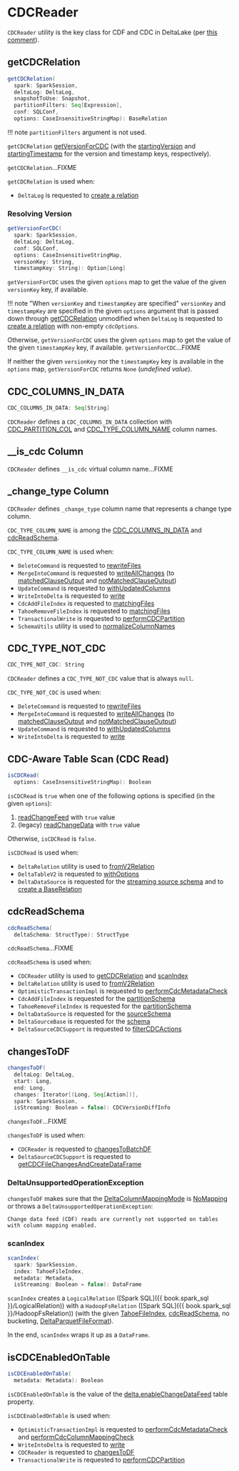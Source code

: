 # CDCReader

`CDCReader` utility is the key class for CDF and CDC in DeltaLake (per [this comment](https://github.com/delta-io/delta/commit/d90f90b6656648e170835f92152b69f77346dfcf)).

## <span id="getCDCRelation"> getCDCRelation

```scala
getCDCRelation(
  spark: SparkSession,
  deltaLog: DeltaLog,
  snapshotToUse: Snapshot,
  partitionFilters: Seq[Expression],
  conf: SQLConf,
  options: CaseInsensitiveStringMap): BaseRelation
```

!!! note
    `partitionFilters` argument is not used.

`getCDCRelation` [getVersionForCDC](#getVersionForCDC) (with the [startingVersion](../DeltaDataSource.md#CDC_START_VERSION_KEY) and [startingTimestamp](../DeltaDataSource.md#CDC_START_TIMESTAMP_KEY) for the version and timestamp keys, respectively).

`getCDCRelation`...FIXME

`getCDCRelation` is used when:

* `DeltaLog` is requested to [create a relation](../DeltaLog.md#createRelation)

### <span id="getVersionForCDC"> Resolving Version

```scala
getVersionForCDC(
  spark: SparkSession,
  deltaLog: DeltaLog,
  conf: SQLConf,
  options: CaseInsensitiveStringMap,
  versionKey: String,
  timestampKey: String): Option[Long]
```

`getVersionForCDC` uses the given `options` map to get the value of the given `versionKey` key, if available.

!!! note "When `versionKey` and `timestampKey` are specified"
    `versionKey` and `timestampKey` are specified in the given `options` argument that is passed down through [getCDCRelation](#getCDCRelation) unmodified when `DeltaLog` is requested to [create a relation](../DeltaLog.md#createRelation) with non-empty `cdcOptions`.

Otherwise, `getVersionForCDC` uses the given `options` map to get the value of the given `timestampKey` key, if available. `getVersionForCDC`...FIXME

If neither the given `versionKey` nor the `timestampKey` key is available in the `options` map, `getVersionForCDC` returns `None` (_undefined value_).

## <span id="CDC_COLUMNS_IN_DATA"> CDC_COLUMNS_IN_DATA

```scala
CDC_COLUMNS_IN_DATA: Seq[String]
```

`CDCReader` defines a `CDC_COLUMNS_IN_DATA` collection with [CDC_PARTITION_COL](#CDC_PARTITION_COL) and [CDC_TYPE_COLUMN_NAME](#CDC_TYPE_COLUMN_NAME) column names.

## <span id="CDC_PARTITION_COL"><span id="__is_cdc"> __is_cdc Column

`CDCReader` defines `__is_cdc` virtual column name...FIXME

## <span id="CDC_TYPE_COLUMN_NAME"><span id="_change_type"> _change_type Column

`CDCReader` defines `_change_type` column name that represents a change type column.

`CDC_TYPE_COLUMN_NAME` is among the [CDC_COLUMNS_IN_DATA](#CDC_COLUMNS_IN_DATA) and [cdcReadSchema](#cdcReadSchema).

`CDC_TYPE_COLUMN_NAME` is used when:

* `DeleteCommand` is requested to [rewriteFiles](../commands/delete/DeleteCommand.md#rewriteFiles)
* `MergeIntoCommand` is requested to [writeAllChanges](../commands/merge/MergeIntoCommand.md#writeAllChanges) (to [matchedClauseOutput](../commands/merge/MergeIntoCommand.md#matchedClauseOutput) and [notMatchedClauseOutput](../commands/merge/MergeIntoCommand.md#notMatchedClauseOutput))
* `UpdateCommand` is requested to [withUpdatedColumns](../commands/update/UpdateCommand.md#withUpdatedColumns)
* `WriteIntoDelta` is requested to [write](../commands/WriteIntoDelta.md#write)
* `CdcAddFileIndex` is requested to [matchingFiles](CdcAddFileIndex.md#matchingFiles)
* `TahoeRemoveFileIndex` is requested to [matchingFiles](TahoeRemoveFileIndex.md#matchingFiles)
* `TransactionalWrite` is requested to [performCDCPartition](../TransactionalWrite.md#performCDCPartition)
* `SchemaUtils` utility is used to [normalizeColumnNames](../SchemaUtils.md#normalizeColumnNames)

## <span id="CDC_TYPE_NOT_CDC"> CDC_TYPE_NOT_CDC

```scala
CDC_TYPE_NOT_CDC: String
```

`CDCReader` defines a `CDC_TYPE_NOT_CDC` value that is always `null`.

`CDC_TYPE_NOT_CDC` is used when:

* `DeleteCommand` is requested to [rewriteFiles](../commands/delete/DeleteCommand.md#rewriteFiles)
* `MergeIntoCommand` is requested to [writeAllChanges](../commands/merge/MergeIntoCommand.md#writeAllChanges) (to [matchedClauseOutput](../commands/merge/MergeIntoCommand.md#matchedClauseOutput) and [notMatchedClauseOutput](../commands/merge/MergeIntoCommand.md#notMatchedClauseOutput))
* `UpdateCommand` is requested to [withUpdatedColumns](../commands/update/UpdateCommand.md#withUpdatedColumns)
* `WriteIntoDelta` is requested to [write](../commands/WriteIntoDelta.md#write)

## <span id="isCDCRead"> CDC-Aware Table Scan (CDC Read)

```scala
isCDCRead(
  options: CaseInsensitiveStringMap): Boolean
```

`isCDCRead` is `true` when one of the following options is specified (in the given `options`):

1. [readChangeFeed](../DeltaDataSource.md#CDC_ENABLED_KEY) with `true` value
1. (legacy) [readChangeData](../DeltaDataSource.md#CDC_ENABLED_KEY_LEGACY) with `true` value

Otherwise, `isCDCRead` is `false`.

`isCDCRead` is used when:

* `DeltaRelation` utility is used to [fromV2Relation](../DeltaRelation.md#fromV2Relation)
* `DeltaTableV2` is requested to [withOptions](../DeltaTableV2.md#withOptions)
* `DeltaDataSource` is requested for the [streaming source schema](../DeltaDataSource.md#sourceSchema) and to [create a BaseRelation](../DeltaDataSource.md#RelationProvider-createRelation)

## <span id="cdcReadSchema"> cdcReadSchema

```scala
cdcReadSchema(
  deltaSchema: StructType): StructType
```

`cdcReadSchema`...FIXME

`cdcReadSchema` is used when:

* `CDCReader` utility is used to [getCDCRelation](#getCDCRelation) and [scanIndex](#scanIndex)
* `DeltaRelation` utility is used to [fromV2Relation](../DeltaRelation.md#fromV2Relation)
* `OptimisticTransactionImpl` is requested to [performCdcMetadataCheck](../OptimisticTransactionImpl.md#performCdcMetadataCheck)
* `CdcAddFileIndex` is requested for the [partitionSchema](CdcAddFileIndex.md#partitionSchema)
* `TahoeRemoveFileIndex` is requested for the [partitionSchema](TahoeRemoveFileIndex.md#partitionSchema)
* `DeltaDataSource` is requested for the [sourceSchema](../DeltaDataSource.md#sourceSchema)
* `DeltaSourceBase` is requested for the [schema](../DeltaSourceBase.md#schema)
* `DeltaSourceCDCSupport` is requested to [filterCDCActions](DeltaSourceCDCSupport.md#filterCDCActions)

## <span id="changesToDF"> changesToDF

```scala
changesToDF(
  deltaLog: DeltaLog,
  start: Long,
  end: Long,
  changes: Iterator[(Long, Seq[Action])],
  spark: SparkSession,
  isStreaming: Boolean = false): CDCVersionDiffInfo
```

`changesToDF`...FIXME

`changesToDF` is used when:

* `CDCReader` is requested to [changesToBatchDF](#changesToBatchDF)
* `DeltaSourceCDCSupport` is requested to [getCDCFileChangesAndCreateDataFrame](DeltaSourceCDCSupport.md#getCDCFileChangesAndCreateDataFrame)

### <span id="changesToDF-DeltaUnsupportedOperationException"> DeltaUnsupportedOperationException

`changesToDF` makes sure that the [DeltaColumnMappingMode](../Metadata.md#columnMappingMode) is [NoMapping](../column-mapping/DeltaColumnMappingMode.md#NoMapping) or throws a `DeltaUnsupportedOperationException`:

```text
Change data feed (CDF) reads are currently not supported on tables with column mapping enabled.
```

### <span id="scanIndex"> scanIndex

```scala
scanIndex(
  spark: SparkSession,
  index: TahoeFileIndex,
  metadata: Metadata,
  isStreaming: Boolean = false): DataFrame
```

`scanIndex` creates a `LogicalRelation` ([Spark SQL]({{ book.spark_sql }}/LogicalRelation)) with a `HadoopFsRelation` ([Spark SQL]({{ book.spark_sql }}/HadoopFsRelation)) (with the given [TahoeFileIndex](../TahoeFileIndex.md), [cdcReadSchema](#cdcReadSchema), no bucketing, [DeltaParquetFileFormat](../DeltaParquetFileFormat.md)).

In the end, `scanIndex` wraps it up as a `DataFrame`.

## <span id="isCDCEnabledOnTable"> isCDCEnabledOnTable

```scala
isCDCEnabledOnTable(
  metadata: Metadata): Boolean
```

`isCDCEnabledOnTable` is the value of the [delta.enableChangeDataFeed](../DeltaConfigs.md#CHANGE_DATA_FEED) table property.

`isCDCEnabledOnTable` is used when:

* `OptimisticTransactionImpl` is requested to [performCdcMetadataCheck](../OptimisticTransactionImpl.md#performCdcMetadataCheck) and [performCdcColumnMappingCheck](../OptimisticTransactionImpl.md#performCdcColumnMappingCheck)
* `WriteIntoDelta` is requested to [write](../commands/WriteIntoDelta.md#write)
* `CDCReader` is requested to [changesToDF](#changesToDF)
* `TransactionalWrite` is requested to [performCDCPartition](../TransactionalWrite.md#performCDCPartition)
